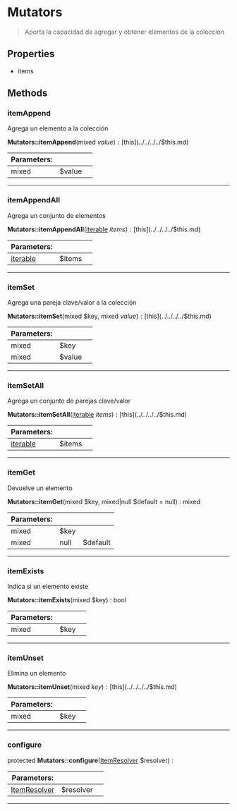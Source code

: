 
                                                                                                                                            
    
# Mutators


> Aporta la capacidad de agregar y obtener elementos de la colección
>
> 






## Properties
- items


## Methods

### itemAppend
Agrega un elemento a la colección


**Mutators::itemAppend**(mixed $value) : [$this](../../../../$this.md)


|Parameters: | | |
| --- | --- | --- |
|mixed |$value |  |

---


### itemAppendAll
Agrega un conjunto de elementos


**Mutators::itemAppendAll**([iterable](../../../../iterable.md) $items) : [$this](../../../../$this.md)


|Parameters: | | |
| --- | --- | --- |
|[iterable](../../../../iterable.md) |$items |  |

---


### itemSet
Agrega una pareja clave/valor a la colección


**Mutators::itemSet**(mixed $key, mixed $value) : [$this](../../../../$this.md)


|Parameters: | | |
| --- | --- | --- |
|mixed |$key |  |
|mixed |$value |  |

---


### itemSetAll
Agrega un conjunto de parejas clave/valor


**Mutators::itemSetAll**([iterable](../../../../iterable.md) $items) : [$this](../../../../$this.md)


|Parameters: | | |
| --- | --- | --- |
|[iterable](../../../../iterable.md) |$items |  |

---


### itemGet
Devuelve un elemento


**Mutators::itemGet**(mixed $key, mixed|null $default = null) : mixed


|Parameters: | | |
| --- | --- | --- |
|mixed |$key |  |
|mixed|null |$default |  |

---


### itemExists
Indica si un elemento existe


**Mutators::itemExists**(mixed $key) : bool


|Parameters: | | |
| --- | --- | --- |
|mixed |$key |  |

---


### itemUnset
Elimina un elemento


**Mutators::itemUnset**(mixed $key) : [$this](../../../../$this.md)


|Parameters: | | |
| --- | --- | --- |
|mixed |$key |  |

---


### configure



protected **Mutators::configure**([ItemResolver](../../../../ItemResolver.md) $resolver) : 


|Parameters: | | |
| --- | --- | --- |
|[ItemResolver](../../../../ItemResolver.md) |$resolver |  |

---


                                                                                                                                                                                                                                                                                                                                                                                                            
    
                                                                                                                                                                                                                                                                             
                